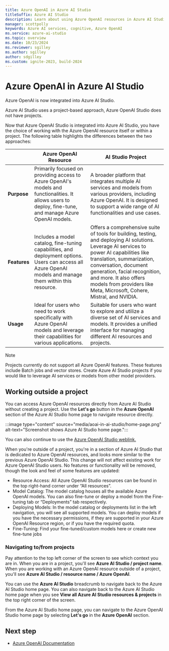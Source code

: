 ```yaml
---
title: Azure OpenAI in Azure AI Studio
titleSuffix: Azure AI Studio
description: Learn about using Azure OpenAI resources in Azure AI Studio.
manager: scottpolly
keywords: Azure AI services, cognitive, Azure OpenAI
ms.service: azure-ai-studio
ms.topic: overview
ms.date: 10/23/2024
ms.reviewer: sgilley
ms.author: sgilley
author: sdgilley
ms.custom: ignite-2023, build-2024
---
```


# Azure OpenAI in Azure AI Studio

Azure OpenAI is now integrated into Azure AI Studio.

Azure AI Studio uses a project-based approach, Azure OpenAI Studio does not have projects.

Now that Azure OpenAI Studio is integrated into Azure AI Studio, you have the choice of working with the Azure OpenAI resource itself or within a project.  The following table highlights the differences between the two approaches:


|| **Azure OpenAI Resource**                                                                 | **AI Studio Project**                                                                 |
|---|-------------------------------------------------------------------------------------------|---------------------------------------------------------------------------------------|
| **Purpose** | Primarily focused on providing access to Azure OpenAI's models and functionalities. It allows users to deploy, fine-tune, and manage Azure OpenAI models. |  A broader platform that integrates multiple AI services and models from various providers, including Azure OpenAI. It is designed to support a wide range of AI functionalities and use cases. |
| **Features** | Includes a model catalog, fine-tuning capabilities, and deployment options. Users can access all Azure OpenAI models and manage them within this resource. | Offers a comprehensive suite of tools for building, testing, and deploying AI solutions. Leverage AI services to power AI capabilities like translation, summarization, conversation, document generation, facial recognition, and more. It also offers models from providers like Meta, Microsoft, Cohere, Mistral, and NVIDIA. |
| **Usage** | Ideal for users who need to work specifically with Azure OpenAI models and leverage their capabilities for various applications. | Suitable for users who want to explore and utilize a diverse set of AI services and models. It provides a unified interface for managing different AI resources and projects. |

> [!NOTE]
> Projects currently do not support all Azure OpenAI features. These features include Batch jobs and vector stores. Create Azure AI Studio projects if you would like to leverage AI services or models from other model providers.  

## Working outside a project

You can access Azure OpenAI resources directly from Azure AI Studio without creating a project.  Use the **Let's go** button in the **Azure OpenAI** section of the Azure AI Studio home page to navigate resource directly.

:::image type="content" source="media/aoai-in-ai-studio/home-page.png" alt-text="Screenshot shows Azure AI Studio home page.":::

You can also continue to use the [Azure OpenAI Studio weblink.](https://oai.azure.com) 

When you're outside of a project, you're in a section of Azure AI Studio that is dedicated to Azure OpenAI resources, and looks more similar to the previous Azure OpenAI Studio.
This change will not affect existing work for Azure OpenAI Studio users. No features or functionality will be removed, though the look and feel of some features are updated:

* Resource Access: All Azure OpenAI Studio resources can be found in the top right-hand corner under “All resources”.
* Model Catalog: The model catalog houses all the available Azure OpenAI models. You can also fine-tune or deploy a model from the Fine-tuning tab or “Deployments” tab respectively.
* Deploying Models: In the model catalog or deployments list in the left navigation, you will see all supported models. You can deploy models if you have the necessary permissions, if they are supported in your Azure OpenAI Resource region, or if you have the required quota.
* Fine-Tuning: Find your fine-tuned/custom models here or create new fine-tune jobs

### Navigating to/from projects

Pay attention to the top left corner of the screen to see which context you are in.  When you are in a project, you'll see **Azure AI Studio / project name**.  When you are working with an Azure OpenAI resource outside of a project, you'll see **Azure AI Studio / resource name / Azure OpenAI**.

You can use the **Azure AI Studio** breadcrumb to navigate back to the Azure AI Studio home page. You can also navigate back to the Azure AI Studio home page when you see **View all Azure AI Studio resources & projects** in the top right corner of the screen.

From the Azure AI Studio home page, you can navigate to the Azure OpenAI Studio home page by selecting **Let's go** in the **Azure OpenAI** section.

## Next step 

- [Azure OpenAI Documentation](/azure/ai-services/openai/)
